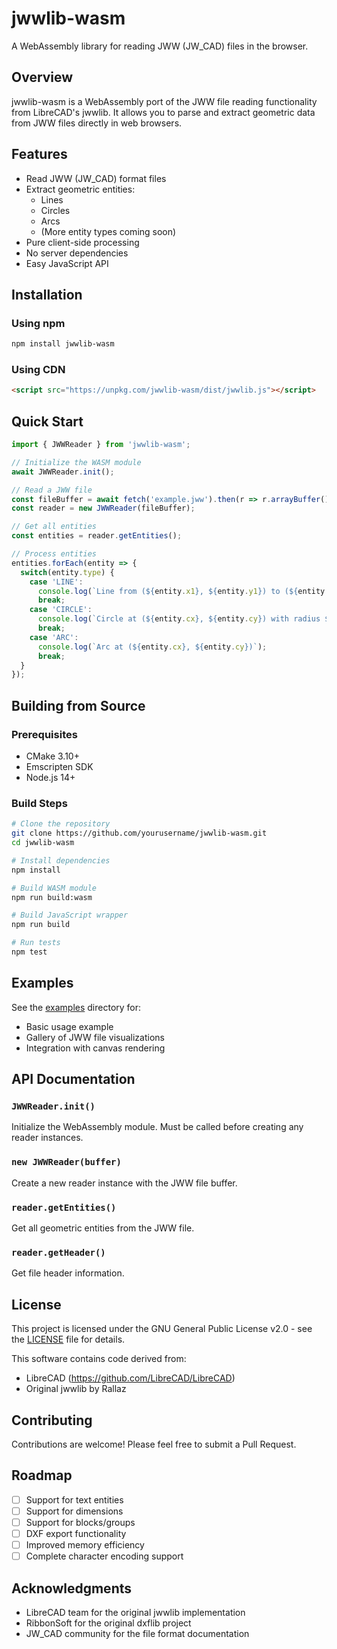 # jwwlib-wasm

A WebAssembly library for reading JWW (JW_CAD) files in the browser.

## Overview

jwwlib-wasm is a WebAssembly port of the JWW file reading functionality from LibreCAD's jwwlib. It allows you to parse and extract geometric data from JWW files directly in web browsers.

## Features

- Read JWW (JW_CAD) format files
- Extract geometric entities:
  - Lines
  - Circles
  - Arcs
  - (More entity types coming soon)
- Pure client-side processing
- No server dependencies
- Easy JavaScript API

## Installation

### Using npm

```bash
npm install jwwlib-wasm
```

### Using CDN

```html
<script src="https://unpkg.com/jwwlib-wasm/dist/jwwlib.js"></script>
```

## Quick Start

```javascript
import { JWWReader } from 'jwwlib-wasm';

// Initialize the WASM module
await JWWReader.init();

// Read a JWW file
const fileBuffer = await fetch('example.jww').then(r => r.arrayBuffer());
const reader = new JWWReader(fileBuffer);

// Get all entities
const entities = reader.getEntities();

// Process entities
entities.forEach(entity => {
  switch(entity.type) {
    case 'LINE':
      console.log(`Line from (${entity.x1}, ${entity.y1}) to (${entity.x2}, ${entity.y2})`);
      break;
    case 'CIRCLE':
      console.log(`Circle at (${entity.cx}, ${entity.cy}) with radius ${entity.radius}`);
      break;
    case 'ARC':
      console.log(`Arc at (${entity.cx}, ${entity.cy})`);
      break;
  }
});
```

## Building from Source

### Prerequisites

- CMake 3.10+
- Emscripten SDK
- Node.js 14+

### Build Steps

```bash
# Clone the repository
git clone https://github.com/yourusername/jwwlib-wasm.git
cd jwwlib-wasm

# Install dependencies
npm install

# Build WASM module
npm run build:wasm

# Build JavaScript wrapper
npm run build

# Run tests
npm test
```

## Examples

See the [examples](examples/) directory for:
- Basic usage example
- Gallery of JWW file visualizations
- Integration with canvas rendering

## API Documentation

### `JWWReader.init()`
Initialize the WebAssembly module. Must be called before creating any reader instances.

### `new JWWReader(buffer)`
Create a new reader instance with the JWW file buffer.

### `reader.getEntities()`
Get all geometric entities from the JWW file.

### `reader.getHeader()`
Get file header information.

## License

This project is licensed under the GNU General Public License v2.0 - see the [LICENSE](LICENSE) file for details.

This software contains code derived from:
- LibreCAD (https://github.com/LibreCAD/LibreCAD)
- Original jwwlib by Rallaz

## Contributing

Contributions are welcome! Please feel free to submit a Pull Request.

## Roadmap

- [ ] Support for text entities
- [ ] Support for dimensions
- [ ] Support for blocks/groups
- [ ] DXF export functionality
- [ ] Improved memory efficiency
- [ ] Complete character encoding support

## Acknowledgments

- LibreCAD team for the original jwwlib implementation
- RibbonSoft for the original dxflib project
- JW_CAD community for the file format documentation